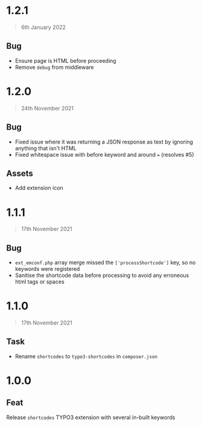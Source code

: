 # 1.2.1
> 6th January 2022

## Bug

- Ensure page is HTML before proceeding
- Remove `debug` from middleware

# 1.2.0
> 24th November 2021

## Bug

- Fixed issue where it was returning a JSON response as text by ignoring anything that isn't HTML
- Fixed whitespace issue with before keyword and around `=` (resolves #5)

## Assets

- Add extension icon


# 1.1.1
> 17th November 2021

## Bug

- `ext_emconf.php` array merge missed the `['processShortcode']` key, so no keywords were registered
- Sanitise the shortcode data before processing to avoid any erroneous html tags or spaces

# 1.1.0
> 17th November 2021

## Task

- Rename `shortcodes` to `typo3-shortcodes` in `composer.json`

# 1.0.0

## Feat

Release `shortcodes` TYPO3 extension with several in-built keywords
